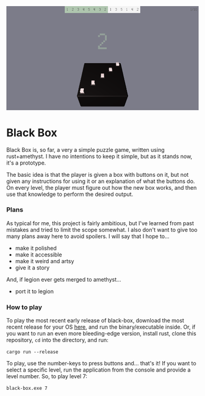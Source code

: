 ![Screenshot](repo/screenshot.png)

# Black Box
Black Box is, so far, a very a simple puzzle game, written using rust+amethyst.
I have no intentions to keep it simple, but as it stands now, it's a prototype.

The basic idea is that the player is given a box with buttons on it, but not
given any instructions for using it or an explanation of what the buttons do.
On every level, the player must figure out how the new box works, and then use
that knowledge to perform the desired output.

### Plans
As typical for me, this project is fairly ambitious, but I've learned from past
mistakes and tried to limit the scope somewhat.
I also don't want to give too many plans away here to avoid spoilers.
I will say that I hope to...
- make it polished
- make it accessible
- make it weird and artsy
- give it a story

And, if legion ever gets merged to amethyst...
- port it to legion

### How to play
To play the most recent early release of black-box, download the most recent
release for your OS [here](https://github.com/Trouv/black-box/releases), and
run the binary/executable inside.
Or, if you want to run an even more bleeding-edge version, install rust, clone
this repository, `cd` into the directory, and run:
```
cargo run --release
```

To play, use the number-keys to press buttons and... that's it!
If you want to select a specific level, run the application from the console
and provide a level number. So, to play level 7: 
```
black-box.exe 7
```
